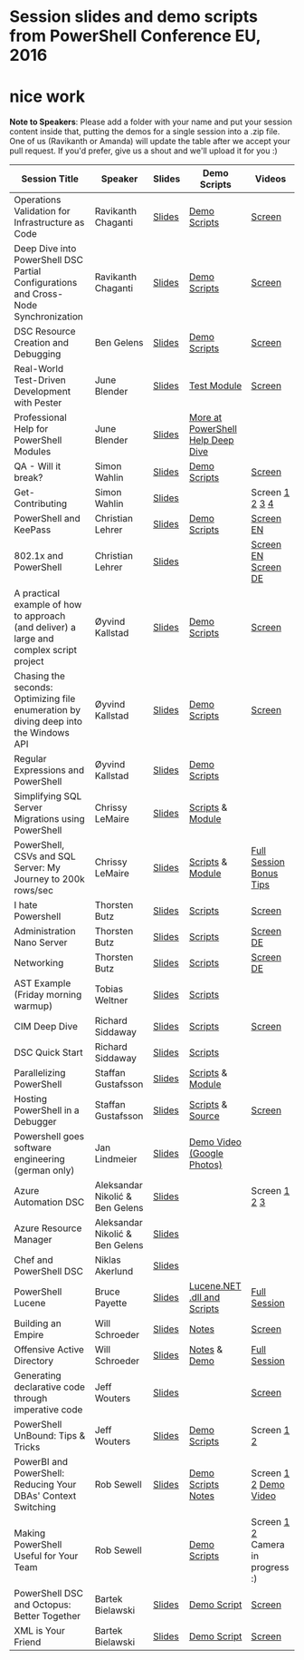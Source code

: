 # Session slides and demo scripts from PowerShell Conference EU, 2016
# nice work
**Note to Speakers**: Please add a folder with your name and put your session content inside that, putting the demos for a single session into a .zip file. One of us (Ravikanth or Amanda) will update the table after we accept your pull request. If you'd prefer, give us a shout and we'll upload it for you :)

| Session Title  | Speaker | Slides | Demo Scripts | Videos |
| ------------- | ------------- | ------------- | ------------- | ------------- |
| Operations Validation for Infrastructure as Code  | Ravikanth Chaganti  | [Slides](https://github.com/psconfeu/2016/raw/master/Ravikanth%20Chaganti/OVF/psconfeu-2016_operations-validation-framework_Ravikanth-Chaganti.pptx)| [Demo Scripts](https://github.com/psconfeu/2016/raw/master/Ravikanth%20Chaganti/OVF/Demos.zip) | [Screen](https://www.youtube.com/watch?v=vmEeTBSWd5s)
| Deep Dive into PowerShell DSC Partial Configurations and Cross-Node Synchronization  | Ravikanth Chaganti  | [Slides](https://github.com/psconfeu/2016/raw/master/Ravikanth%20Chaganti/PCandCNS/psconfeu-2016_partial-config_cross-machice-sync_Ravikanth-Chaganti.pptx) | [Demo Scripts](https://github.com/psconfeu/2016/raw/master/Ravikanth%20Chaganti/PCandCNS/Demos.zip) | [Screen](https://www.youtube.com/watch?v=k1zHJZflS8Y)
| DSC Resource Creation and Debugging  | Ben Gelens  | [Slides](https://github.com/psconfeu/2016/raw/master/Ben%20Gelens/DSCResCreateDebug/DSC_Resource_Creation_and_Debugging.pptx) | [Demo Scripts](https://github.com/psconfeu/2016/raw/master/Ben%20Gelens/DSCResCreateDebug/Demos.zip) | [Screen](https://www.youtube.com/watch?v=O7OO8YQs5s0)
| Real-World Test-Driven Development with Pester | June Blender | [Slides](https://github.com/psconfeu/2016/blob/master/June%20Blender/RealWorldPesterTDD/PesterTDD-PSConfEU.pptx) | [Test Module](https://github.com/psconfeu/2016/blob/master/June%20Blender/RealWorldPesterTDD/ManageProfiles.zip) | [Screen](https://www.youtube.com/watch?v=gssAtCeMOoo)
| Professional Help for PowerShell Modules | June Blender | [Slides](https://github.com/psconfeu/2016/blob/master/June%20Blender/WritingHelpForPowerShellModules/ProfessionalHelpModules.pptx) | [More at PowerShell Help Deep Dive](https://github.com/juneb/PowerShellHelpDeepDive)|
| QA - Will it break? | Simon Wahlin | [Slides](https://github.com/psconfeu/2016/raw/master/Simon%20Wahlin/QA-Will%20It%20Break/QA-Will%20it%20beak.pptx) | [Demo Scripts](https://github.com/psconfeu/2016/raw/master/Simon%20Wahlin/QA-Will%20It%20Break/QA-WillItBreak.zip) | [Screen](https://www.youtube.com/watch?v=hLfFRjcbMTY)
| Get-Contributing | Simon Wahlin | [Slides](https://github.com/psconfeu/2016/raw/master/Simon%20Wahlin/Get-Contributing/Get-Contributing.pptx) | | Screen [1](https://www.youtube.com/watch?v=McQ8-3MmiUM) [2](https://www.youtube.com/watch?v=eB_uPu1eA94) [3](https://www.youtube.com/watch?v=eEncQDM-uLE) [4](https://www.youtube.com/watch?v=xMgypjIv-FM) | 
| PowerShell and KeePass | Christian Lehrer | [Slides](https://github.com/psconfeu/2016/blob/master/Christian%20Lehrer/PowerShell%2BKeePass/Slides-KeePass%2BPowerShell.zip) | [Demo Scripts](https://github.com/psconfeu/2016/blob/master/Christian%20Lehrer/PowerShell%2BKeePass/Scripts-KeePass%2BPowerShell.zip)  | [Screen EN](https://www.youtube.com/watch?v=LP5whIs42Jw) ||
| 802.1x and PowerShell | Christian Lehrer | [Slides](https://github.com/psconfeu/2016/blob/master/Christian%20Lehrer/802.1X/SystemCenterPowerShellandNAC.pptx)|  | [Screen EN](https://www.youtube.com/watch?v=q_LG--SKmwM) [Screen DE](https://www.youtube.com/watch?v=KbpKyClcL_Y) ||
| A practical example of how to approach (and deliver) a large and complex script project | Øyvind Kallstad | [Slides](https://github.com/psconfeu/2016/blob/master/%C3%98yvind%20Kallstad/ScriptProject/ok_PracticalScriptProject.pptx) | [Demo Scripts](https://github.com/psconfeu/2016/blob/master/%C3%98yvind%20Kallstad/ScriptProject/Move-HomeArea.ps1) | [Screen](https://www.youtube.com/watch?v=KVDGxMCKRzE) ||
| Chasing the seconds: Optimizing file enumeration by diving deep into the Windows API | Øyvind Kallstad | [Slides](https://github.com/psconfeu/2016/blob/master/%C3%98yvind%20Kallstad/ChasingTheSeconds/ok_ChasingTheSeconds.pptx) | [Demo Scripts](https://github.com/psconfeu/2016/blob/master/%C3%98yvind%20Kallstad/ChasingTheSeconds/ChasingTheSeconds_Demo.zip) | [Screen](https://www.youtube.com/watch?v=erwAsXZnQ58) ||
| Regular Expressions and PowerShell | Øyvind Kallstad | [Slides](https://github.com/psconfeu/2016/blob/master/%C3%98yvind%20Kallstad/RegEx/ok_Regex.pptx) | [Demo Scripts](https://github.com/psconfeu/2016/blob/master/%C3%98yvind%20Kallstad/RegEx/RegEx_Demo.zip) | ||
| Simplifying SQL Server Migrations using PowerShell | Chrissy LeMaire | [Slides](https://github.com/psconfeu/2016/raw/master/Chrissy%20LeMaire/SimplifyingSqlMigrations/psconfeu_lemaire_simplifying_redistrib.pptx) | [Scripts](https://github.com/psconfeu/2016/raw/master/Chrissy%20LeMaire/SimplifyingSqlMigrations/code.zip) &amp; [Module](https://github.com/ctrlbold/dbatools) | ||
| PowerShell, CSVs and SQL Server: My Journey to 200k rows/sec | Chrissy LeMaire | [Slides](https://github.com/psconfeu/2016/raw/master/Chrissy%20LeMaire/JourneyTo200k/psconfeu_lemaire_journey_redistrib.pptx) | [Scripts](https://github.com/psconfeu/2016/raw/master/Chrissy%20LeMaire/JourneyTo200k/code.zip) &amp; [Module](https://github.com/ctrlbold/SqlImportSpeedTest) | [Full Session](https://www.youtube.com/watch?v=Tz7A0vfZpRo) [Bonus Tips](https://www.youtube.com/watch?v=TbOYfkF9eYY) ||
| I hate Powershell | Thorsten Butz | [Slides](https://github.com/psconfeu/2016/raw/master/Thorsten%20Butz/iHatePoSh/psconfEU_iHatePoSh_thorstenbutz.pptx) | [Scripts](https://github.com/psconfeu/2016/tree/master/Thorsten%20Butz/iHatePoSh/demo) | [Screen](https://www.youtube.com/watch?v=FryjGPJ_aFY) ||
| Administration Nano Server | Thorsten Butz | [Slides](https://github.com/psconfeu/2016/raw/master/Thorsten%20Butz/Nano/psconfEU_nano_thorstenbutz.pptx) | [Scripts](https://github.com/psconfeu/2016/tree/master/Thorsten%20Butz/Nano/demo) | [Screen DE](https://www.youtube.com/watch?v=a3bLC9P6bLI) ||
| Networking | Thorsten Butz | [Slides](https://github.com/psconfeu/2016/raw/master/Thorsten%20Butz/Networking/psconfEU_networking_thorstenbutz.pptx) | [Scripts](https://github.com/psconfeu/2016/tree/master/Thorsten%20Butz/Networking/demo) | [Screen DE](https://www.youtube.com/watch?v=NQYv13R74-c) ||
| AST Example (Friday morning warmup)| Tobias Weltner | [Slides]() | [Scripts](https://github.com/psconfeu/2016/raw/master/Tobias%20Weltner/FridayWarmup) | ||
| CIM Deep Dive | Richard Siddaway | [Slides](https://github.com/psconfeu/2016/raw/master/Richard%20Siddaway/CIMDeepDive/CIMworkshopEU.pps) | [Scripts](https://github.com/psconfeu/2016/raw/master/Richard%20Siddaway/CIMDeepDive/Scripts.zip) | [Screen](https://www.youtube.com/watch?v=ry4DLGEyl-Y) ||
| DSC Quick Start | Richard Siddaway | [Slides](https://github.com/psconfeu/2016/raw/master/Richard%20Siddaway/DSCquickstart/DSCquickview.pps) | [Scripts](https://github.com/psconfeu/2016/raw/master/Richard%20Siddaway/DSCquickstart/Scripts.zip) | ||
| Parallelizing PowerShell | Staffan Gustafsson | [Slides](https://github.com/psconfeu/2016/raw/master/Staffan%20Gustafsson/ParallelizingPowerShell/Parallelizing_PowerShell.pptx) | [Scripts](https://github.com/psconfeu/2016/raw/master/Staffan%20Gustafsson/ParallelizingPowerShell/Parallel.zip) &amp; [Module](https://github.com/powercode/PSParallel) | ||
| Hosting PowerShell in a Debugger | Staffan Gustafsson | [Slides](https://github.com/psconfeu/2016/raw/master/Staffan%20Gustafsson/HostingPowerShellInDebugger/Hosting_PowerShell_in_a_Debugger.pptx) | [Scripts](https://github.com/psconfeu/2016/raw/master/Staffan%20Gustafsson/HostingPowerShellInDebugger/HostingPowerShellInADebugger.zip) &amp; [Source](https://github.com/powercode/PSExt) | [Screen](https://www.youtube.com/watch?v=oRZ4jPijwcg) ||
| Powershell goes software engineering (german only) | Jan Lindmeier | [Slides](https://github.com/psconfeu/2016/blob/master/Jan-Lindmeier/PowerShell%20goes%20Software%20Engineering_masterslide.pptx) | [Demo Video (Google Photos)](https://photos.google.com/share/AF1QipPQr81vojfH0AWPzOs6YsnxIjXkablZsohhiwarVr47CXy6t1zwZxnwxFg2VCNEkg?key=Yld5UWJfN19LVE5mMk1LSjhaTE5PRFpWck9BQWJB)
| Azure Automation DSC  | Aleksandar Nikolić & Ben Gelens  | [Slides](https://github.com/psconfeu/2016/raw/master/Ben%20Gelens/AADSC/Azure_Automation_DSC_v3.1.pptx) | | Screen [1](https://www.youtube.com/watch?v=roePaJTs5jw) [2](https://www.youtube.com/watch?v=ZKx-MfbsNdQ) [3](https://www.youtube.com/watch?v=tYefgjpWHhc) ||
| Azure Resource Manager  | Aleksandar Nikolić & Ben Gelens  | [Slides](https://github.com/psconfeu/2016/raw/master/Ben%20Gelens/ARM/ARM_v2.pptx) ||
| Chef and PowerShell DSC | Niklas Akerlund | [Slides](https://github.com/psconfeu/2016/blob/master/Niklas%20Akerlund/psconfeu_chef_DSC_niak.pdf)||
| PowerShell Lucene | Bruce Payette | [Slides](https://github.com/psconfeu/2016/blob/master/Bruce%20Payette/PowerShell%20Lucene/PowerShellLucene.pptx) | [Lucene.NET .dll and Scripts](https://github.com/psconfeu/2016/blob/master/Bruce%20Payette/PowerShell%20Lucene/Lucene.NET_and_examples.zip) | [Full Session](https://www.youtube.com/watch?v=WOEmlc3tkTU) ||
| Building an Empire | Will Schroeder | [Slides](https://github.com/psconfeu/2016/blob/master/Will%20Schroeder/BuildingAnEmpire/psconfeu_empire.pptx) | [Notes](https://github.com/psconfeu/2016/blob/master/Will%20Schroeder/BuildingAnEmpire/notes.txt) | [Screen](https://www.youtube.com/watch?v=OxHCvKafGhE) ||
| Offensive Active Directory | Will Schroeder | [Slides](https://github.com/psconfeu/2016/blob/master/Will%20Schroeder/OffensiveActiveDirectory/psconfeu_powerview.pptx) | [Notes](https://github.com/psconfeu/2016/blob/master/Will%20Schroeder/OffensiveActiveDirectory/notes.txt) &amp; [Demo](https://github.com/psconfeu/2016/blob/master/Will%20Schroeder/OffensiveActiveDirectory/demo.txt) | [Full Session](https://www.youtube.com/watch?v=6FrQDXKTRPQ) ||
| Generating declarative code through imperative code | Jeff Wouters | [Slides](https://github.com/psconfeu/2016/blob/master/Jeff%20Wouters/Generating%20declarative%20code%20through%20imperative%20code/Generating%20declarative%20code%20through%20imperative%20code.pptx) |  | [Screen](https://www.youtube.com/watch?v=WAFEi2vJdZc) ||
| PowerShell UnBound: Tips & Tricks | Jeff Wouters | [Slides](https://github.com/psconfeu/2016/blob/master/Jeff%20Wouters/PowerShell%20Tips%20%26%20Tricks/PowerShell%20Unbound%20-%20Tips%20%26%20Tricks.pptx) | [Demo Scripts](https://github.com/psconfeu/2016/blob/master/Jeff%20Wouters/PowerShell%20Tips%20%26%20Tricks/PowerShell%20Unbound.zip) | Screen [1](https://www.youtube.com/watch?v=pTC-IF9y1lQ) [2](https://www.youtube.com/watch?v=ntY6bssqJxk) ||
| PowerBI and PowerShell: Reducing Your DBAs' Context Switching | Rob Sewell | [Slides](https://github.com/psconfeu/2016/blob/master/Rob%20Sewell/PowerBI%20and%20PowerShell/PowerBI%20and%20PowerShell%20Reducing%20your%20DBAs%20context%20switching.pptx) | [Demo Scripts](https://github.com/psconfeu/2016/blob/master/Rob%20Sewell/PowerBI%20and%20PowerShell/PowerBI%20and%20PowerShell%20Reducing%20your%20DBAs%20context%20switching.zip) [Notes](https://github.com/psconfeu/2016/blob/master/Rob%20Sewell/PowerBI%20and%20PowerShell/PowerBI%20and%20PowerShell%20Reducing%20your%20DBAs%20context%20switching.docx) | Screen [1](https://www.youtube.com/watch?v=9BKlrOjMWXk) [2](https://www.youtube.com/watch?v=KIsPXCeIlJw) [Demo Video](https://github.com/psconfeu/2016/blob/master/Rob%20Sewell/PowerBI%20and%20PowerShell/PowerBI%20and%20PowerShell%20Reducing%20your%20DBAs%20context%20switching.webm) ||
| Making PowerShell Useful for Your Team | Rob Sewell |  | [Demo Scripts](https://github.com/psconfeu/2016/blob/master/Rob%20Sewell/Making%20PowerShell%20Useful%20for%20Your%20Team/Making%20PowerShell%20Useful%20for%20Your%20Team.zip) | Screen [1](https://www.youtube.com/watch?v=cPjVY0fcQek) [2](https://www.youtube.com/watch?v=P7Dz3I6ud-8) Camera in progress :) ||
| PowerShell DSC and Octopus: Better Together | Bartek Bielawski | [Slides](https://github.com/psconfeu/2016/blob/master/Bartek%20Bielawski/DscOctopus/DSC%20and%20Octopus.pptx) | [Demo Script](https://github.com/psconfeu/2016/blob/master/Bartek%20Bielawski/DscOctopus/OctopusDemo.ps1) | [Screen](https://www.youtube.com/watch?v=q-1LuwnybUo) ||
| XML is Your Friend | Bartek Bielawski | [Slides](https://github.com/psconfeu/2016/blob/master/Bartek%20Bielawski/Xml/XML%20is%20your%20friend.pptx) | [Demo Script](https://github.com/psconfeu/2016/blob/master/Bartek%20Bielawski/Xml/Demo.ps1) | [Screen](https://www.youtube.com/watch?v=x3jPzCmKXII) ||
